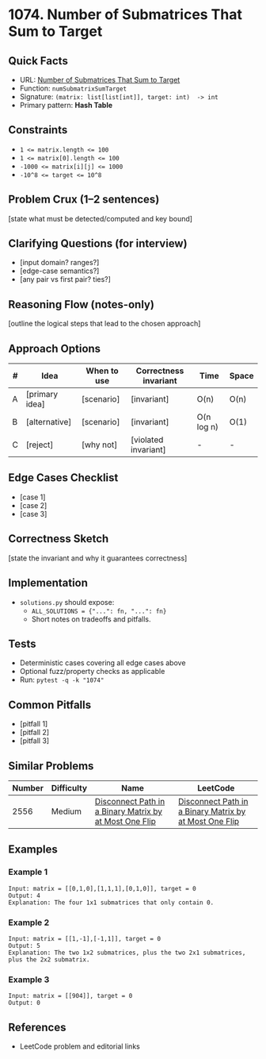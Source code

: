 # 1074. Number of Submatrices That Sum to Target

## Quick Facts

- URL:
  [Number of Submatrices That Sum to Target](https://leetcode.com/problems/number-of-submatrices-that-sum-to-target/)
- Function: `numSubmatrixSumTarget`
- Signature: `(matrix: list[list[int]], target: int)  -> int`
- Primary pattern: **Hash Table**

## Constraints

- `1 <= matrix.length <= 100`
- `1 <= matrix[0].length <= 100`
- `-1000 <= matrix[i][j] <= 1000`
- `-10^8 <= target <= 10^8`

## Problem Crux (1–2 sentences)

[state what must be detected/computed and key bound]

## Clarifying Questions (for interview)

- [input domain? ranges?]
- [edge-case semantics?]
- [any pair vs first pair? ties?]

## Reasoning Flow (notes-only)

[outline the logical steps that lead to the chosen approach]

## Approach Options

| #   | Idea           | When to use | Correctness invariant | Time       | Space |
| --- | -------------- | ----------- | --------------------- | ---------- | ----- |
| A   | [primary idea] | [scenario]  | [invariant]           | O(n)       | O(n)  |
| B   | [alternative]  | [scenario]  | [invariant]           | O(n log n) | O(1)  |
| C   | [reject]       | [why not]   | [violated invariant]  | -          | -     |

## Edge Cases Checklist

- [case 1]
- [case 2]
- [case 3]

## Correctness Sketch

[state the invariant and why it guarantees correctness]

## Implementation

- `solutions.py` should expose:
    - `ALL_SOLUTIONS = {"...": fn, "...": fn}`
    - Short notes on tradeoffs and pitfalls.

## Tests

- Deterministic cases covering all edge cases above
- Optional fuzz/property checks as applicable
- Run: `pytest -q -k "1074"`

## Common Pitfalls

- [pitfall 1]
- [pitfall 2]
- [pitfall 3]

## Similar Problems

| Number | Difficulty | Name                                                                                                                               | LeetCode                                                                                                                                        |
| ------ | ---------- | ---------------------------------------------------------------------------------------------------------------------------------- | ----------------------------------------------------------------------------------------------------------------------------------------------- |
| 2556   | Medium     | [Disconnect Path in a Binary Matrix by at Most One Flip](../2556-disconnect-path-in-a-binary-matrix-by-at-most-one-flip/readme.md) | [Disconnect Path in a Binary Matrix by at Most One Flip](https://leetcode.com/problems/disconnect-path-in-a-binary-matrix-by-at-most-one-flip/) |

## Examples

### Example 1

```text
Input: matrix = [[0,1,0],[1,1,1],[0,1,0]], target = 0
Output: 4
Explanation: The four 1x1 submatrices that only contain 0.
```

### Example 2

```text
Input: matrix = [[1,-1],[-1,1]], target = 0
Output: 5
Explanation: The two 1x2 submatrices, plus the two 2x1 submatrices, plus the 2x2 submatrix.
```

### Example 3

```text
Input: matrix = [[904]], target = 0
Output: 0
```

## References

- LeetCode problem and editorial links

